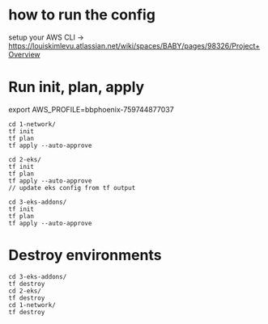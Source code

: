 # how to run the config

setup your AWS CLI -> https://louiskimlevu.atlassian.net/wiki/spaces/BABY/pages/98326/Project+Overview

# Run init, plan, apply

export AWS_PROFILE=bbphoenix-759744877037

```
cd 1-network/
tf init
tf plan
tf apply --auto-approve
```

```
cd 2-eks/
tf init
tf plan
tf apply --auto-approve
// update eks config from tf output
```

```
cd 3-eks-addons/
tf init
tf plan
tf apply --auto-approve
```

# Destroy environments

```
cd 3-eks-addons/
tf destroy
cd 2-eks/
tf destroy
cd 1-network/
tf destroy
```

